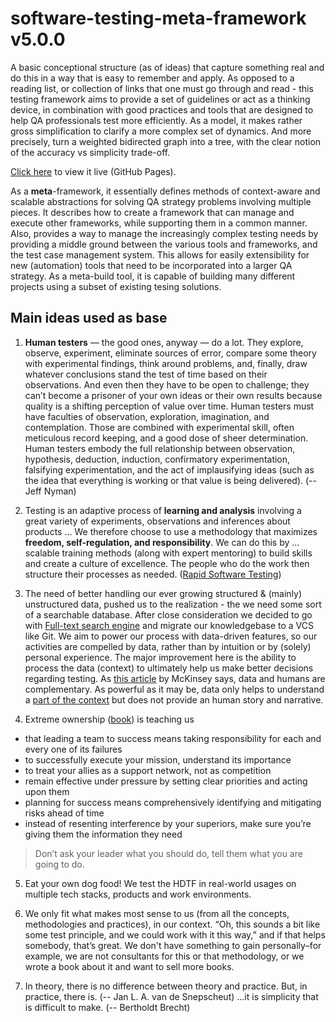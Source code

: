 # software-testing-meta-framework v5.0.0

A basic conceptional structure (as of ideas) that capture something real and do this in a way that is easy to remember and apply. As opposed to a reading list, or collection of links that one must go through and read - this testing framework aims to provide a set of guidelines or act as a thinking device, in combination with good practices and tools that are designed to help QA professionals test more efficiently. As a model, it makes rather gross simplification to clarify a more complex set of dynamics. And more precisely, turn a weighted bidirected graph into a tree, with the clear notion of the accuracy vs simplicity trade-off.

[Click here](https://ekostadinov.github.io/human-driven-testing-framework/) to view it live (GitHub Pages).

As a **meta**-framework, it essentially defines methods of context-aware and scalable abstractions for solving QA strategy problems involving multiple pieces. It describes how to create a framework that can manage and execute other frameworks, while supporting them in a common manner. Also, provides a way to manage the increasingly complex testing needs by providing a middle ground between the various tools and frameworks, and the test case management system.  This allows for easily extensibility for new (automation) tools that need to be incorporated into a larger QA strategy. As a meta-build tool, it is capable of building many different projects using a subset of existing tesing solutions.

## Main ideas used as base

1. **Human testers** — the good ones, anyway — do a lot. They explore, observe, experiment, eliminate sources of error, compare some theory with experimental findings, think around problems, and, finally, draw whatever conclusions stand the test of time based on their observations. And even then they have to be open to challenge; they can’t become a prisoner of your own ideas or their own results because quality is a shifting perception of value over time. Human testers must have faculties of observation, exploration, imagination, and contemplation. Those are combined with experimental skill, often meticulous record keeping, and a good dose of sheer determination. Human testers embody the full relationship between observation, hypothesis, deduction, induction, confirmatory experimentation, falsifying experimentation, and the act of implausifying ideas (such as the idea that everything is working or that value is being delivered). (-- Jeff Nyman)

2. Testing is an adaptive process of **learning and analysis** involving a great variety of experiments, observations and inferences about products ... We therefore choose to use a methodology that maximizes **freedom, self-regulation, and responsibility**. We can do this by ... scalable training methods (along with expert mentoring) to build skills and create a culture of excellence. The people who do the work then structure their processes as needed. ([Rapid Software Testing](http://www.satisfice.com/rst-appendices.pdf))

3. The need of better handling our ever growing structured & (mainly) unstructured data, pushed us to the realization - the we need some sort of a searchable database. After close consideration we decided to go with [Full-text search engine](http://www.ideaeng.com/database-full-text-search-0201) and migrate our knowledgebase to a VCS like Git. We aim to power our process with data-driven features, so our activities are compelled by data, rather than by intuition or by (solely) personal experience. The major improvement here is the ability to process the data (context) to ultimately help us make better decisions regarding testing. As [this article](http://www.mckinsey.com/business-functions/mckinsey-analytics/our-insights/the-role-of-expertise-and-judgment-in-a-data-driven-world) by McKinsey says, data and humans are complementary. As powerful as it may be, data only helps to understand a [part of the context](https://www.duperrin.com/english/2017/07/20/being-data-driven-means-being-contex-driven/) but does not provide an human story and narrative.

4. Extreme ownership ([book](https://www.amazon.com/Extreme-Ownership-U-S-Navy-SEALs-ebook/dp/B00VE4Y0Z2)) is teaching us 
-  that leading a team to success means taking responsibility for each and every one of its failures
- to successfully execute your mission, understand its importance
- to treat your allies as a support network, not as competition
- remain effective under pressure by setting clear priorities and acting upon them
- planning for success means comprehensively identifying and mitigating risks ahead of time
- instead of resenting interference by your superiors, make sure you’re giving them the information they need
> Don’t ask your leader what you should do, tell them what you are going to do.

5. Eat your own dog food! We test the HDTF in real-world usages on multiple tech stacks, products and work environments.

6. We only fit what makes most sense to us (from all the concepts, methodologies and practices), in our context. “Oh, this sounds a bit like some test principle, and we could work with it this way,” and if that helps somebody, that’s great. We don't have something to gain personally–for example, we are not consultants for this or that methodology, or we wrote a book about it and want to sell more books.

7. In theory, there is no difference between theory and practice. But, in practice, there is. (-- Jan L. A. van de Snepscheut) ...it is simplicity that is difficult to make. (-- Bertholdt Brecht)
